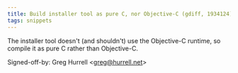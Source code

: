 ```yaml
---
title: Build installer tool as pure C, nor Objective-C (gdiff, 1934124)
tags: snippets
---
```


The installer tool doesn't (and shouldn't) use the Objective-C runtime, so compile it as pure C rather than Objective-C.

Signed-off-by: Greg Hurrell &lt;greg@hurrell.net&gt;
